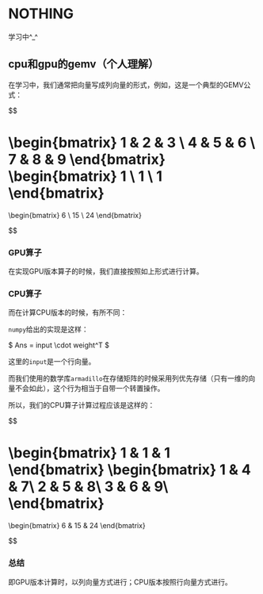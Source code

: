# NOTHING
学习中^_^

## cpu和gpu的gemv（个人理解）

在学习中，我们通常把向量写成列向量的形式，例如，这是一个典型的GEMV公式：

$$

\begin{bmatrix}
1 & 2 & 3 \\
4 & 5 & 6 \\
7 & 8 & 9
\end{bmatrix}
\begin{bmatrix}
1 \\
1 \\
1
\end{bmatrix}
=
\begin{bmatrix}
6 \\
15 \\
24
\end{bmatrix}

$$

### GPU算子

在实现GPU版本算子的时候，我们直接按照如上形式进行计算。

### CPU算子

而在计算CPU版本的时候，有所不同：

`numpy`给出的实现是这样：

$ Ans = input \cdot weight^T $

这里的`input`是一个行向量。

而我们使用的数学库`armadillo`在存储矩阵的时候采用列优先存储（只有一维的向量不会如此），这个行为相当于自带一个转置操作。

所以，我们的CPU算子计算过程应该是这样的：

$$

\begin{bmatrix}
1 & 1 & 1
\end{bmatrix}
\begin{bmatrix}
1 & 4 & 7\\
2 & 5 & 8\\
3 & 6 & 9\\
\end{bmatrix}
=
\begin{bmatrix}
6 & 15 & 24
\end{bmatrix}

$$

### 总结

即GPU版本计算时，以列向量方式进行；CPU版本按照行向量方式进行。


